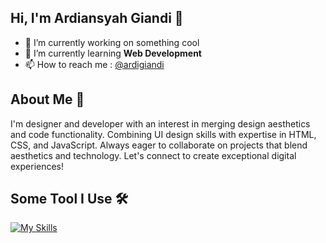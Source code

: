 ## Hi, I'm Ardiansyah Giandi 👋

- 🔭 I’m currently working on something cool 
- 🌱 I’m currently learning **Web Development**
- 📫 How to reach me : [@ardigiandi](https://www.instagram.com/ardigiandi?igsh=MWxjcDE0MnVpNWM0aQ==)

## About Me 👨

I'm designer and developer with an interest in merging design aesthetics and code functionality. Combining UI design skills with expertise in HTML, CSS, and JavaScript. Always eager to collaborate on projects that blend aesthetics and technology. Let's connect to create exceptional digital experiences!

## Some Tool I Use 🛠️

[![My Skills](https://skillicons.dev/icons?i=js,html,css,bootstrap,tailwind)](https://skillicons.dev)
